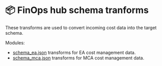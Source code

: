 # 📦 FinOps hub schema tranforms

These transforms are used to convert incoming cost data into the target schema.

Modules:

- [schema_ea.json](./schema_ea.json) transforms for EA cost management data.
- [schema_mca.json](./schema_mca.json) transforms for MCA cost management data.
<br>

